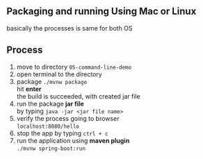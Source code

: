 ## Packaging and running Using Mac or Linux
basically the processes is same for both OS

## Process 
1. move to directory `05-command-line-demo`
2. open terminal to the directory 
3. package `./mvnw package`  
hit **enter**  
the build is succeeded, with created jar file 
4. run the package **jar file**  
by typing `java -jar <jar file name>`
5. verify the process going to browser  
`localhost:8080/hello`
6. stop the app by typing `ctrl + c`
7. run the application using **maven plugin**  
`./mvnw spring-boot:run`

